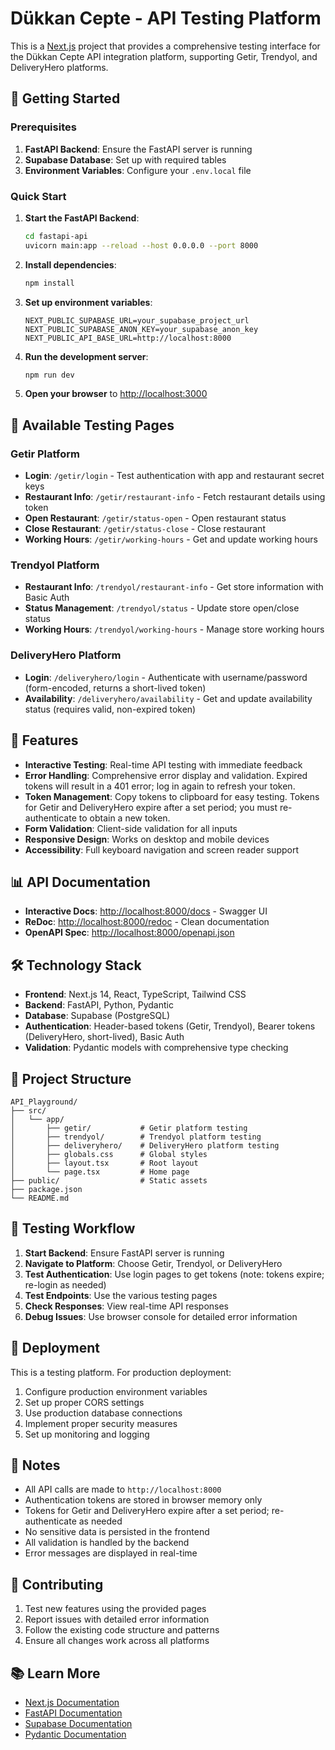 # Dükkan Cepte - API Testing Platform

This is a [Next.js](https://nextjs.org) project that provides a comprehensive testing interface for the Dükkan Cepte API integration platform, supporting Getir, Trendyol, and DeliveryHero platforms.

## 🚀 Getting Started

### Prerequisites

1. **FastAPI Backend**: Ensure the FastAPI server is running
2. **Supabase Database**: Set up with required tables
3. **Environment Variables**: Configure your `.env.local` file

### Quick Start

1. **Start the FastAPI Backend**:
   ```bash
   cd fastapi-api
   uvicorn main:app --reload --host 0.0.0.0 --port 8000
   ```

2. **Install dependencies**:
   ```bash
   npm install
   ```

3. **Set up environment variables**:
   ```env
   NEXT_PUBLIC_SUPABASE_URL=your_supabase_project_url
   NEXT_PUBLIC_SUPABASE_ANON_KEY=your_supabase_anon_key
   NEXT_PUBLIC_API_BASE_URL=http://localhost:8000
   ```

4. **Run the development server**:
   ```bash
   npm run dev
   ```

5. **Open your browser** to [http://localhost:3000](http://localhost:3000)

## 📱 Available Testing Pages

### Getir Platform
- **Login**: `/getir/login` - Test authentication with app and restaurant secret keys
- **Restaurant Info**: `/getir/restaurant-info` - Fetch restaurant details using token
- **Open Restaurant**: `/getir/status-open` - Open restaurant status
- **Close Restaurant**: `/getir/status-close` - Close restaurant
- **Working Hours**: `/getir/working-hours` - Get and update working hours

### Trendyol Platform
- **Restaurant Info**: `/trendyol/restaurant-info` - Get store information with Basic Auth
- **Status Management**: `/trendyol/status` - Update store open/close status
- **Working Hours**: `/trendyol/working-hours` - Manage store working hours

### DeliveryHero Platform
- **Login**: `/deliveryhero/login` - Authenticate with username/password (form-encoded, returns a short-lived token)
- **Availability**: `/deliveryhero/availability` - Get and update availability status (requires valid, non-expired token)

## 🔧 Features

- **Interactive Testing**: Real-time API testing with immediate feedback
- **Error Handling**: Comprehensive error display and validation. Expired tokens will result in a 401 error; log in again to refresh your token.
- **Token Management**: Copy tokens to clipboard for easy testing. Tokens for Getir and DeliveryHero expire after a set period; you must re-authenticate to obtain a new token.
- **Form Validation**: Client-side validation for all inputs
- **Responsive Design**: Works on desktop and mobile devices
- **Accessibility**: Full keyboard navigation and screen reader support

## 📊 API Documentation

- **Interactive Docs**: [http://localhost:8000/docs](http://localhost:8000/docs) - Swagger UI
- **ReDoc**: [http://localhost:8000/redoc](http://localhost:8000/redoc) - Clean documentation
- **OpenAPI Spec**: [http://localhost:8000/openapi.json](http://localhost:8000/openapi.json)

## 🛠️ Technology Stack

- **Frontend**: Next.js 14, React, TypeScript, Tailwind CSS
- **Backend**: FastAPI, Python, Pydantic
- **Database**: Supabase (PostgreSQL)
- **Authentication**: Header-based tokens (Getir, Trendyol), Bearer tokens (DeliveryHero, short-lived), Basic Auth
- **Validation**: Pydantic models with comprehensive type checking

## 📁 Project Structure

```
API_Playground/
├── src/
│   └── app/
│       ├── getir/           # Getir platform testing
│       ├── trendyol/        # Trendyol platform testing
│       ├── deliveryhero/    # DeliveryHero platform testing
│       ├── globals.css      # Global styles
│       ├── layout.tsx       # Root layout
│       └── page.tsx         # Home page
├── public/                  # Static assets
├── package.json
└── README.md
```

## 🧪 Testing Workflow

1. **Start Backend**: Ensure FastAPI server is running
2. **Navigate to Platform**: Choose Getir, Trendyol, or DeliveryHero
3. **Test Authentication**: Use login pages to get tokens (note: tokens expire; re-login as needed)
4. **Test Endpoints**: Use the various testing pages
5. **Check Responses**: View real-time API responses
6. **Debug Issues**: Use browser console for detailed error information

## 🚀 Deployment

This is a testing platform. For production deployment:

1. Configure production environment variables
2. Set up proper CORS settings
3. Use production database connections
4. Implement proper security measures
5. Set up monitoring and logging

## 📝 Notes

- All API calls are made to `http://localhost:8000`
- Authentication tokens are stored in browser memory only
- Tokens for Getir and DeliveryHero expire after a set period; re-authenticate as needed
- No sensitive data is persisted in the frontend
- All validation is handled by the backend
- Error messages are displayed in real-time

## 🤝 Contributing

1. Test new features using the provided pages
2. Report issues with detailed error information
3. Follow the existing code structure and patterns
4. Ensure all changes work across all platforms

## 📚 Learn More

- [Next.js Documentation](https://nextjs.org/docs)
- [FastAPI Documentation](https://fastapi.tiangolo.com/)
- [Supabase Documentation](https://supabase.com/docs)
- [Pydantic Documentation](https://pydantic-docs.helpmanual.io/)
